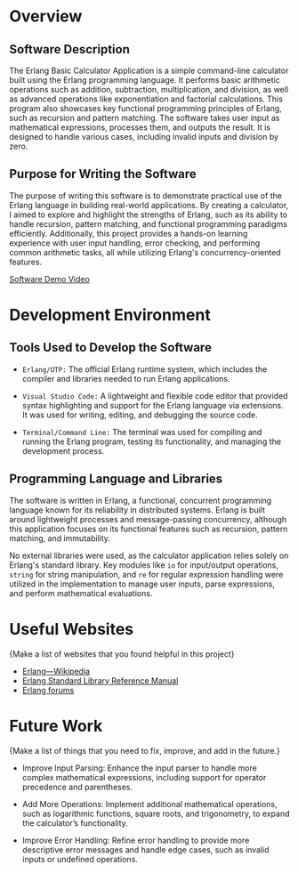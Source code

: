 # Overview

## Software Description
The Erlang Basic Calculator Application is a simple command-line calculator built using the Erlang programming language. It performs basic arithmetic operations such as addition, subtraction, multiplication, and division, as well as advanced operations like exponentiation and factorial calculations. This program also showcases key functional programming principles of Erlang, such as recursion and pattern matching. The software takes user input as mathematical expressions, processes them, and outputs the result. It is designed to handle various cases, including invalid inputs and division by zero.

## Purpose for Writing the Software

The purpose of writing this software is to demonstrate practical use of the Erlang language in building real-world applications. By creating a calculator, I aimed to explore and highlight the strengths of Erlang, such as its ability to handle recursion, pattern matching, and functional programming paradigms efficiently. Additionally, this project provides a hands-on learning experience with user input handling, error checking, and performing common arithmetic tasks, all while utilizing Erlang's concurrency-oriented features.

[Software Demo Video](https://youtu.be/bwovJ_tI7nc)

# Development Environment

## Tools Used to Develop the Software
- `Erlang/OTP:` The official Erlang runtime system, which includes the compiler and libraries needed to run Erlang applications.

- `Visual Studio Code:` A lightweight and flexible code editor that provided syntax highlighting and support for the Erlang language via extensions. It was used for writing, editing, and debugging the source code.

- `Terminal/Command Line:` The terminal was used for compiling and running the Erlang program, testing its functionality, and managing the development process.


## Programming Language and Libraries
The software is written in Erlang, a functional, concurrent programming language known for its reliability in distributed systems. Erlang is built around lightweight processes and message-passing concurrency, although this application focuses on its functional features such as recursion, pattern matching, and immutability.

No external libraries were used, as the calculator application relies solely on Erlang's standard library. Key modules like `io` for input/output operations, `string` for string manipulation, and `re` for regular expression handling were utilized in the implementation to manage user inputs, parse expressions, and perform mathematical evaluations.
# Useful Websites

{Make a list of websites that you found helpful in this project}
* [Erlang—Wikipedia ](https://en.wikipedia.org/wiki/Functional_programming)
* [Erlang Standard Library Reference Manual](https://www.erlang.org/doc/apps/stdlib/api-reference.html)
* [Erlang forums](https://erlangforums.come)

# Future Work

{Make a list of things that you need to fix, improve, and add in the future.}
* Improve Input Parsing: Enhance the input parser to handle more complex mathematical expressions, including support for operator precedence and parentheses.

* Add More Operations: Implement additional mathematical operations, such as logarithmic functions, square roots, and trigonometry, to expand the calculator’s functionality.

* Improve Error Handling: Refine error handling to provide more descriptive error messages and handle edge cases, such as invalid inputs or undefined operations.
